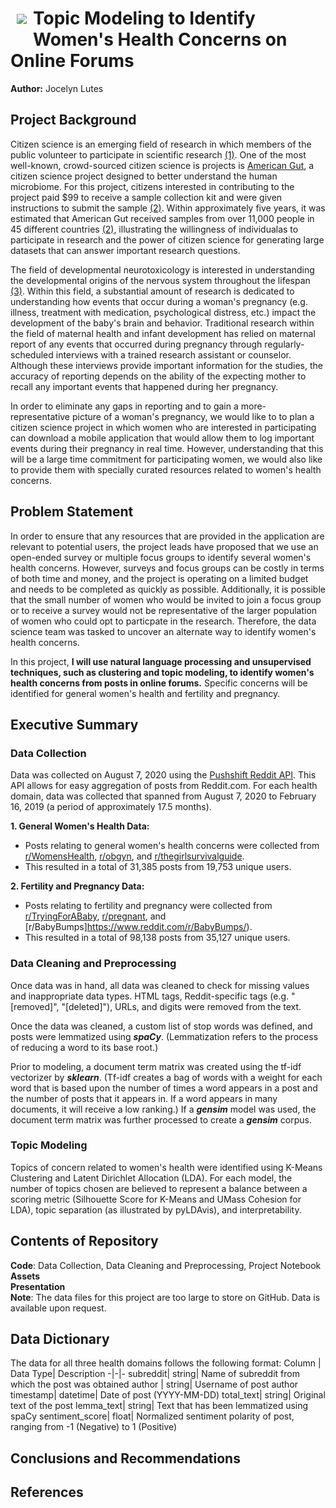  <h1><img src=https://i.imgur.com/QPFf1hw.png style="float: left; margin: 10px;"> 

# Topic Modeling to Identify Women's Health Concerns on Online Forums

**Author:** Jocelyn Lutes

## Project Background

Citizen science is an emerging field of research in which members of the public volunteer to participate in scientific research [(1)](https://www.citizenscience.gov/about/#). One of the most well-known, crowd-sourced citizen science is projects is [American Gut](https://msystems.asm.org/content/3/3/e00031-18), a citizen science project designed to better understand the human microbiome. For this project, citizens interested in contributing to the project paid $99 to receive a sample collection kit and were given instructions to submit the sample [(2)](https://anesthesiology.duke.edu/?p=846744). Within approximately five years, it was estimated that American Gut received samples from over 11,000 people in 45 different countries [(2)](https://anesthesiology.duke.edu/?p=846744), illustrating the willingness of individualas to participate in research and the power of citizen science for generating large datasets that can answer important research questions.

The field of developmental neurotoxicology is interested in understanding the developmental origins of the nervous system throughout the lifespan [(3)](https://www.dntshome.org). Within this field, a substantial amount of research is dedicated to understanding how events that occur during a woman's pregnancy (e.g. illness, treatment with medication, psychological distress, etc.) impact the development of the baby's brain and behavior. Traditional research within the field of maternal health and infant development has relied on maternal report of any events that occurred during pregnancy through regularly-scheduled interviews with a trained research assistant or counselor. Although these interviews provide important information for the studies, the accuracy of reporting depends on the ability of the expecting mother to recall any important events that happened during her pregnancy. 

In order to eliminate any gaps in reporting and to gain a more-representative picture of a woman's pregnancy, we would like to to plan a citizen science project in which women who are interested in participating can download a mobile application that would allow them to log important events during their pregnancy in real time. However, understanding that this will be a large time commitment for participating women, we would also like to provide them with specially curated resources related to women's health concerns. 

## Problem Statement
In order to ensure that any resources that are provided in the application are relevant to potential users, the project leads have proposed that we use an open-ended survey or multiple focus groups to identify several women's health concerns. However, surveys and focus groups can be costly in terms of both time and money, and the project is operating on a limited budget and needs to be completed as quickly as possible. Additionally, it is possible that the small number of women who would be invited to join a focus group or to receive a survey would not be representative of the larger population of women who could opt to particpate in the research. Therefore, the data science team was tasked to uncover an alternate way to identify women's health concerns.

In this project, **I will use natural language processing and unsupervised techniques, such as clustering and topic modeling, to identify women's health concerns from posts in online forums.** Specific concerns will be identified for general women's health and fertility and pregnancy.

## Executive Summary

### Data Collection
Data was collected on August 7, 2020 using the [Pushshift Reddit API](https://github.com/pushshift/api). This API allows for easy aggregation of posts from Reddit.com. For each health domain, data was collected that spanned from August 7, 2020 to February 16, 2019 (a period of approximately 17.5 months).    

**1. General Women's Health Data:**  
* Posts relating to general women's health concerns were collected from [r/WomensHealth](https://www.reddit.com/r/WomensHealth/), [r/obgyn](https://www.reddit.com/r/obgyn/), and [r/thegirlsurvivalguide](https://www.reddit.com/r/TheGirlSurvivalGuide/). 
* This resulted in a total of 31,385 posts from 19,753 unique users.

**2. Fertility and Pregnancy Data:**  
* Posts relating to fertility and pregnancy were collected from [r/TryingForABaby](https://www.reddit.com/r/TryingForABaby/), [r/pregnant](https://www.reddit.com/r/pregnant/), and [r/BabyBumps]https://www.reddit.com/r/BabyBumps/). 
* This resulted in a total of 98,138 posts from 35,127 unique users.


### Data Cleaning and Preprocessing
Once data was in hand, all data was cleaned to check for missing values and inappropriate data types. HTML tags, Reddit-specific tags (e.g. "[removed]", "[deleted]"), URLs, and digits were removed from the text. 

Once the data was cleaned, a custom list of stop words was defined, and posts were lemmatized using ***spaCy***. (Lemmatization refers to the process of reducing a word to its base root.) 

Prior to modeling, a document term matrix was created using the tf-idf vectorizer by ***sklearn***. (Tf-idf creates a bag of words with a weight for each word that is based upon the number of times a word appears in a post and the number of posts that it appears in. If a word appears in many documents, it will receive a low ranking.) If a ***gensim*** model was used, the document term matrix was further processed to create a ***gensim*** corpus. 

### Topic Modeling
Topics of concern related to women's health were identified using K-Means Clustering and Latent Dirichlet Allocation (LDA). For each model, the number of topics chosen are believed to represent a balance between a scoring metric (Silhouette Score for K-Means and UMass Cohesion for LDA), topic separation (as illustrated by pyLDAvis), and interpretability. 

## Contents of Repository
**Code**: Data Collection, Data Cleaning and Preprocessing, Project Notebook  
**Assets**  
**Presentation**   
**Note**: The data files for this project are too large to store on GitHub. Data is available upon request. 

## Data Dictionary
The data for all three health domains follows the following format:
Column | Data Type| Description
-|-|-
subreddit| string| Name of subreddit from which the post was obtained
author | string| Username of post author
timestamp| datetime| Date of post (YYYY-MM-DD)
total_text| string| Original text of the post
lemma_text| string| Text that has been lemmatized using spaCy
sentiment_score| float| Normalized sentiment polarity of post, ranging from -1 (Negative) to 1 (Positive) 

## Conclusions and Recommendations

## References

